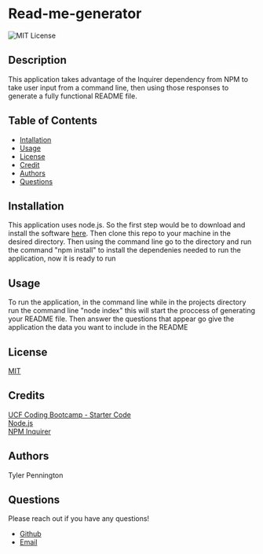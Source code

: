 # Read-me-generator
![MIT License](https://img.shields.io/badge/license-MIT-green)

## Description

This application takes advantage of the Inquirer dependency from NPM to take user input from a command line, then using those responses to generate a fully functional README file.

## Table of Contents
* [Intallation](#installation)
* [Usage](#usage)
* [License](#license)
* [Credit](#credits)
* [Authors](#authors)
* [Questions](#questions)

## Installation

This application uses node.js. So the first step would be to download and install the software [here](https://nodejs.org/en/). Then clone this repo to your machine in the desired directory. Then using the command line go to the directory and run the command "npm install" to install the dependenies needed to run the application, now it is ready to run

## Usage
To run the application, in the command line while in the projects directory run the command line "node index" this will start the proccess of generating your README file. Then answer the questions that appear go give the application the data you want to include in the README

## License
[MIT](https://choosealicense.com/licenses/mit/)

## Credits

[UCF Coding Bootcamp - Starter Code](https://github.com/coding-boot-camp/potential-enigma)  
[Node.js](https://nodejs.org/en/)  
[NPM Inquirer](https://www.npmjs.com/package/inquirer#prompt)

## Authors 
Tyler Pennington

## Questions
Please reach out if you have any questions!

* [Github](https://github.com/Tcpenn)
* [Email](mailto:tcpenn1026@gmail.com)





